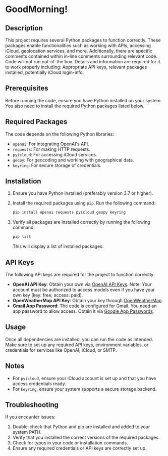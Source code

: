 # GoodMorning!

## Description
This project requires several Python packages to function correctly. These packages enable functionalities such as working with APIs, accessing iCloud, geolocation services, and more.
Additionally, there are specific comments contained within in-line comments surrounding relevant code. Code will not run out-of-the box. Details and information are required for it to work properly including: Appropriate API keys, relevant packages installed, potentially iCloud login-info.

## Prerequisites

Before running the code, ensure you have Python installed on your system. You also need to install the required Python packages listed below.

## Required Packages

The code depends on the following Python libraries:

- `openai`: For integrating OpenAI's API.
- `requests`: For making HTTP requests.
- `pyicloud`: For accessing iCloud services.
- `geopy`: For geocoding and working with geographical data.
- `keyring`: For secure storage of credentials.

## Installation

1. Ensure you have Python installed (preferably version 3.7 or higher).

2. Install the required packages using `pip`. Run the following command:

   ```bash
   pip install openai requests pyicloud geopy keyring
   ```

3. Verify all packages are installed correctly by running the following command:

   ```bash
   pip list
   ```

   This will display a list of installed packages.

## API Keys

The following API keys are required for the project to function correctly:

- **OpenAI API Key**: Obtain your own via [OpenAI API Keys](https://platform.openai.com/api-keys). Note: Your account must be authorized to access models even if you have your own key (key: free; access: paid).
- **OpenWeatherMap API Key**: Obtain your key through [OpenWeatherMap](https://openweathermap.org/).
- **Gmail App Password**: The code is configured for Gmail. You need an app password to allow access. Obtain it via [Google App Passwords](https://myaccount.google.com/apppasswords).

## Usage

Once all dependencies are installed, you can run the code as intended. Make sure to set up any required API keys, environment variables, or credentials for services like OpenAI, iCloud, or SMTP.

## Notes

- For `pyicloud`, ensure your iCloud account is set up and that you have access credentials ready.
- For `keyring`, ensure your system supports a secure storage backend.

## Troubleshooting

If you encounter issues:

1. Double-check that Python and pip are installed and added to your system PATH.
2. Verify that you installed the correct versions of the required packages.
3. Check for typos in your code or installation commands.
4. Ensure any required credentials or API keys are correctly set up.


